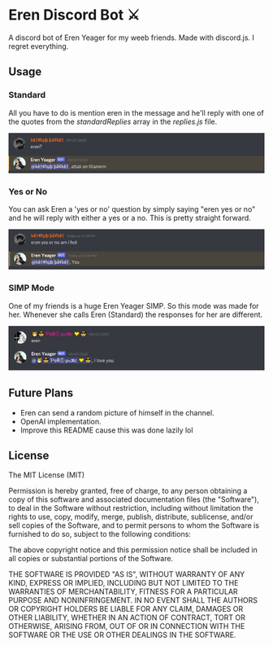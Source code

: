 # Eren Discord Bot ⚔️

A discord bot of Eren Yeager for my weeb friends. Made with discord.js. I regret everything.

## Usage

### Standard

All you have to do is mention eren in the message and he'll reply with one of the quotes from the _standardReplies_ array in the _replies.js_ file.

<img src='./screenshots/2.jpg'>

### Yes or No

You can ask Eren a 'yes or no' question by simply saying "eren yes or no" and he will reply with either a yes or a no. This is pretty straight forward.

<img src='./screenshots/1.jpg'>

### SIMP Mode

One of my friends is a huge Eren Yeager SIMP. So this mode was made for her. Whenever she calls Eren (Standard) the responses for her are different.

<img src='./screenshots/3.jpg'>

## Future Plans

<ul>
    <li>Eren can send a random picture of himself in the channel.</li>
    <li>OpenAI implementation.</li>
    <li>Improve this README cause this was done lazily lol</li>
</ul>

## License

The MIT License (MIT)

Permission is hereby granted, free of charge, to any person obtaining a copy of this software and associated documentation files (the "Software"), to deal in the Software without restriction, including without limitation the rights to use, copy, modify, merge, publish, distribute, sublicense, and/or sell copies of the Software, and to permit persons to whom the Software is furnished to do so, subject to the following conditions:

The above copyright notice and this permission notice shall be included in all copies or substantial portions of the Software.

THE SOFTWARE IS PROVIDED "AS IS", WITHOUT WARRANTY OF ANY KIND, EXPRESS OR IMPLIED, INCLUDING BUT NOT LIMITED TO THE WARRANTIES OF MERCHANTABILITY, FITNESS FOR A PARTICULAR PURPOSE AND NONINFRINGEMENT. IN NO EVENT SHALL THE AUTHORS OR COPYRIGHT HOLDERS BE LIABLE FOR ANY CLAIM, DAMAGES OR OTHER LIABILITY, WHETHER IN AN ACTION OF CONTRACT, TORT OR OTHERWISE, ARISING FROM, OUT OF OR IN CONNECTION WITH THE SOFTWARE OR THE USE OR OTHER DEALINGS IN THE SOFTWARE.
